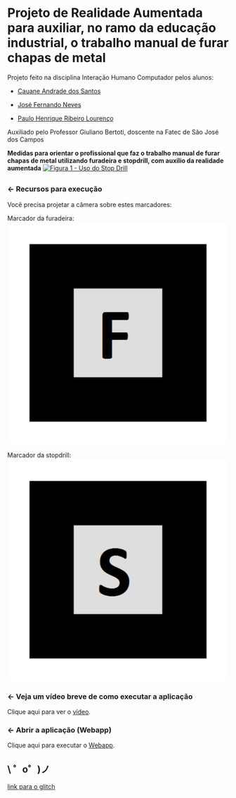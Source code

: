 Projeto de Realidade Aumentada para auxiliar, no ramo da educação industrial, o trabalho manual de furar chapas de metal
=================

Projeto feito na disciplina Interação Humano Computador pelos alunos:

 - [Cauane Andrade dos Santos](https://about.me/cauaneandrade)
 
 - [José Fernando Neves](https://github.com/nevesjf/)

 - [Paulo Henrique Ribeiro Lourenço](https://github.com/PaulHRL)

Auxiliado pelo Professor Giuliano Bertoti, doscente na Fatec de São José dos Campos

**Medidas para orientar o profissional
que faz o trabalho manual de furar chapas de metal utilizando furadeira e stopdrill,
com auxilio da realidade aumentada**
[![Figura 1 - Uso do Stop Drill](http://i.imgur.com/t7GoA80.png "Figura 1 - Uso do Stop Drill")](http://i.imgur.com/t7GoA80.png "Figura 1 - Uso do Stop Drill")

## 

### ← Recursos para execução

Você precisa projetar a câmera sobre estes marcadores:

Marcador da furadeira: ![Drilling Machine](https://raw.githubusercontent.com/CauaneAndrade/IHC-ADS-FATEC/master/Markers/pattern-drilling-machine-final.png)

Marcador da stopdrill: ![Stop-drill](https://raw.githubusercontent.com/CauaneAndrade/IHC-ADS-FATEC/master/Markers/pattern-stop-drill-final.png)

### ← Veja um vídeo breve de como executar a aplicação 

Clique aqui para ver o [vídeo](https://www.youtube.com/watch?v=GZiICLNDjCk).

### ← Abrir a aplicação (Webapp)

Clique aqui para executar o [Webapp](https://bevel-cyclamen.glitch.me/).


\ ゜o゜)ノ
------------
[link para o glitch](https://glitch.com/~fercaupau-ihc) 
